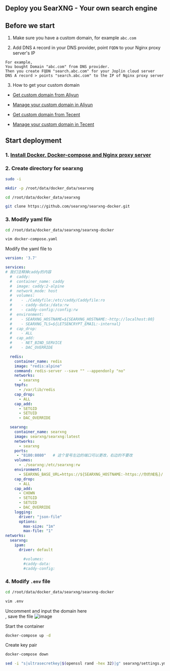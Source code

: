 ## Deploy you SearXNG - Your own search engine

## Before we start

1. Make sure you have a custom domain, for example `abc.com`

2. Add DNS `A` record in your DNS provider, point `FQDN` to your Nginx proxy server's IP
```
For example,
You bought Domain "abc.com" from DNS provider.
Then you create FQDN "search.abc.com" for your Joplin cloud server
DNS A record > points "search.abc.com" to the IP of Nginx proxy server
```
3. How to get your custom domain
* [Get custom domain from Aliyun](https://wanwang.aliyun.com/domain/)

* [Manage your custom domain in Aliyun](https://account.aliyun.com/login/login.htm?oauth_callback=http%3A%2F%2Fdc.console.aliyun.com%2Fnext%2Findex%3Fspm%3D5176.2020520207.recommends.ddomain.606c4c12SpdlTJ#/domain/list/all-domain)

* [Get custom domain from Tecent](https://cloud.tencent.com/act/pro/domain_sales?fromSource=gwzcw.6927084.6927084.6927084&utm_medium=cpc&utm_id=gwzcw.6927084.6927084.6927084&bd_vid=11313871833741623980)

* [Manage your custom domain in Tecent](https://cloud.tencent.com/login?s_url=https%3A%2F%2Fconsole.cloud.tencent)


## Start deployment

### 1. [Install Docker, Docker-compose and Nginx proxy server](https://github.com/guguji666666/Docker)

### 2. Create directory for searxng
```sh
sudo -i
```

```sh
mkdir -p /root/data/docker_data/searxng
```

```sh
cd /root/data/docker_data/searxng
```

```sh
git clone https://github.com/searxng/searxng-docker.git
```

### 3. Modify yaml file

```sh
cd /root/data/docker_data/searxng/searxng-docker
```

```sh
vim docker-compose.yaml
```

Modify the yaml file to
```yml
version: '3.7'

services:
# 我们注释掉caddy的内容
  #  caddy:
  #  container_name: caddy
  #  image: caddy:2-alpine
  #  network_mode: host
  #  volumes:
  #    - ./Caddyfile:/etc/caddy/Caddyfile:ro
  #    - caddy-data:/data:rw
  #    - caddy-config:/config:rw
  #  environment:
  #    - SEARXNG_HOSTNAME=${SEARXNG_HOSTNAME:-http://localhost:80}
  #    - SEARXNG_TLS=${LETSENCRYPT_EMAIL:-internal}
  #  cap_drop:
  #    - ALL
  #  cap_add:
  #    - NET_BIND_SERVICE
  #    - DAC_OVERRIDE

  redis:
    container_name: redis
    image: "redis:alpine"
    command: redis-server --save "" --appendonly "no"
    networks:
      - searxng
    tmpfs:
      - /var/lib/redis
    cap_drop:
      - ALL
    cap_add:
      - SETGID
      - SETUID
      - DAC_OVERRIDE

  searxng:
    container_name: searxng
    image: searxng/searxng:latest
    networks:
      - searxng
    ports:
     - "8180:8080"   # 这个冒号左边的端口可以更改，右边的不要改
    volumes:
      - ./searxng:/etc/searxng:rw
    environment:
      - SEARXNG_BASE_URL=https://${SEARXNG_HOSTNAME:-https://你的域名}/
    cap_drop:
      - ALL
    cap_add:
      - CHOWN
      - SETGID
      - SETUID
      - DAC_OVERRIDE
    logging:
      driver: "json-file"
      options:
        max-size: "1m"
        max-file: "1"
networks:
  searxng:
    ipam:
      driver: default

        #volumes:
        #caddy-data:
        #caddy-config:
```

### 4. Modify `.env` file

```sh
cd /root/data/docker_data/searxng/searxng-docker
```

```sh
vim .env
```
Uncomment and input the domain here <br>, save the file
![image](https://user-images.githubusercontent.com/96930989/234164490-413262e0-2d82-4be5-958d-a536ac1f6c1a.png)

Start the container
```sh
docker-compose up -d
```

Create key pair
```sh
docker-compose down
```

```sh
sed -i "s|ultrasecretkey|$(openssl rand -hex 32)|g" searxng/settings.yml # 生成一个密钥
```



